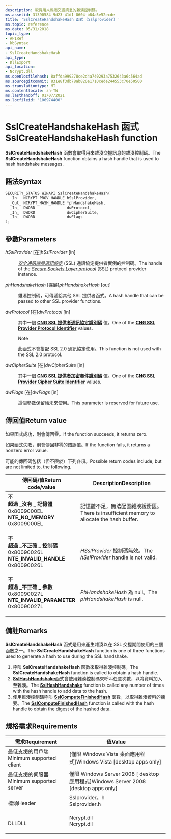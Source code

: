 ```yaml
---
description: 取得用來雜湊交握訊息的雜湊控制碼。
ms.assetid: 31390584-9d23-41d1-8604-b84a5e52ecde
title: 'SslCreateHandshakeHash 函式 (Sslprovider) '
ms.topic: reference
ms.date: 05/31/2018
topic_type:
- APIRef
- kbSyntax
api_name:
- SslCreateHandshakeHash
api_type:
- DllExport
api_location:
- Ncrypt.dll
ms.openlocfilehash: 8affda999278ce2d4a740293a7532643a6c564ad
ms.sourcegitcommit: 831e8f3db78ab820e1710cede244553c70e50500
ms.translationtype: MT
ms.contentlocale: zh-TW
ms.lasthandoff: 01/07/2021
ms.locfileid: "106974400"
---
```

# <a name="sslcreatehandshakehash-function"></a><span data-ttu-id="28958-103">SslCreateHandshakeHash 函式</span><span class="sxs-lookup"><span data-stu-id="28958-103">SslCreateHandshakeHash function</span></span>

<span data-ttu-id="28958-104">**SslCreateHandshakeHash** 函數會取得用來雜湊交握訊息的雜湊控制碼。</span><span class="sxs-lookup"><span data-stu-id="28958-104">The **SslCreateHandshakeHash** function obtains a hash handle that is used to hash handshake messages.</span></span>

## <a name="syntax"></a><span data-ttu-id="28958-105">語法</span><span class="sxs-lookup"><span data-stu-id="28958-105">Syntax</span></span>


```C++
SECURITY_STATUS WINAPI SslCreateHandshakeHash(
  _In_  NCRYPT_PROV_HANDLE hSslProvider,
  _Out_ NCRYPT_HASH_HANDLE *phHandshakeHash,
  _In_  DWORD              dwProtocol,
  _In_  DWORD              dwCipherSuite,
  _In_  DWORD              dwFlags
);
```



## <a name="parameters"></a><span data-ttu-id="28958-106">參數</span><span class="sxs-lookup"><span data-stu-id="28958-106">Parameters</span></span>

<dl> <dt>

<span data-ttu-id="28958-107">*hSslProvider* \[在\]</span><span class="sxs-lookup"><span data-stu-id="28958-107">*hSslProvider* \[in\]</span></span>
</dt> <dd>

<span data-ttu-id="28958-108">[*安全通訊端層通訊協定*](/windows/desktop/SecGloss/s-gly) (SSL) 通訊協定提供者實例的控制碼。</span><span class="sxs-lookup"><span data-stu-id="28958-108">The handle of the [*Secure Sockets Layer protocol*](/windows/desktop/SecGloss/s-gly) (SSL) protocol provider instance.</span></span>

</dd> <dt>

<span data-ttu-id="28958-109">*phHandshakeHash* \[擴展\]</span><span class="sxs-lookup"><span data-stu-id="28958-109">*phHandshakeHash* \[out\]</span></span>
</dt> <dd>

<span data-ttu-id="28958-110">雜湊控制碼，可傳遞給其他 SSL 提供者函式。</span><span class="sxs-lookup"><span data-stu-id="28958-110">A hash handle that can be passed to other SSL provider functions.</span></span>

</dd> <dt>

<span data-ttu-id="28958-111">*dwProtocol* \[在\]</span><span class="sxs-lookup"><span data-stu-id="28958-111">*dwProtocol* \[in\]</span></span>
</dt> <dd>

<span data-ttu-id="28958-112">其中一個 [**CNG SSL 提供者通訊協定識別碼**](https://msdn.microsoft.com/library/Hh971257(v=VS.85).aspx) 值。</span><span class="sxs-lookup"><span data-stu-id="28958-112">One of the [**CNG SSL Provider Protocol Identifier**](https://msdn.microsoft.com/library/Hh971257(v=VS.85).aspx) values.</span></span>

> [!Note]  
> <span data-ttu-id="28958-113">此函式不會搭配 SSL 2.0 通訊協定使用。</span><span class="sxs-lookup"><span data-stu-id="28958-113">This function is not used with the SSL 2.0 protocol.</span></span>

 

</dd> <dt>

<span data-ttu-id="28958-114">*dwCipherSuite* \[在\]</span><span class="sxs-lookup"><span data-stu-id="28958-114">*dwCipherSuite* \[in\]</span></span>
</dt> <dd>

<span data-ttu-id="28958-115">其中一個 [**CNG SSL 提供者加密套件識別碼**](https://msdn.microsoft.com/library/Hh971253(v=VS.85).aspx) 值。</span><span class="sxs-lookup"><span data-stu-id="28958-115">One of the [**CNG SSL Provider Cipher Suite Identifier**](https://msdn.microsoft.com/library/Hh971253(v=VS.85).aspx) values.</span></span>

</dd> <dt>

<span data-ttu-id="28958-116">*dwFlags* \[在\]</span><span class="sxs-lookup"><span data-stu-id="28958-116">*dwFlags* \[in\]</span></span>
</dt> <dd>

<span data-ttu-id="28958-117">這個參數保留給未來使用。</span><span class="sxs-lookup"><span data-stu-id="28958-117">This parameter is reserved for future use.</span></span>

</dd> </dl>

## <a name="return-value"></a><span data-ttu-id="28958-118">傳回值</span><span class="sxs-lookup"><span data-stu-id="28958-118">Return value</span></span>

<span data-ttu-id="28958-119">如果函式成功，則會傳回零。</span><span class="sxs-lookup"><span data-stu-id="28958-119">If the function succeeds, it returns zero.</span></span>

<span data-ttu-id="28958-120">如果函式失敗，則會傳回非零的錯誤值。</span><span class="sxs-lookup"><span data-stu-id="28958-120">If the function fails, it returns a nonzero error value.</span></span>

<span data-ttu-id="28958-121">可能的傳回碼包括（但不限於）下列各項。</span><span class="sxs-lookup"><span data-stu-id="28958-121">Possible return codes include, but are not limited to, the following.</span></span>



| <span data-ttu-id="28958-122">傳回碼/值</span><span class="sxs-lookup"><span data-stu-id="28958-122">Return code/value</span></span>                                                                                                                                                       | <span data-ttu-id="28958-123">Description</span><span class="sxs-lookup"><span data-stu-id="28958-123">Description</span></span>                                                          |
|-------------------------------------------------------------------------------------------------------------------------------------------------------------------------|----------------------------------------------------------------------|
| <dl> <span data-ttu-id="28958-124">不 <dt>**超過 \_沒有 \_ 記憶體**</dt> <dt>0x8009000EL</dt></span><span class="sxs-lookup"><span data-stu-id="28958-124"><dt>**NTE\_NO\_MEMORY**</dt> <dt>0x8009000EL</dt></span></span> </dl>         | <span data-ttu-id="28958-125">記憶體不足，無法配置雜湊緩衝區。</span><span class="sxs-lookup"><span data-stu-id="28958-125">There is insufficient memory to allocate the hash buffer.</span></span><br/> |
| <dl> <span data-ttu-id="28958-126">不 <dt>**超過 \_不正確 \_ 控制碼**</dt> <dt>0x80090026L</dt></span><span class="sxs-lookup"><span data-stu-id="28958-126"><dt>**NTE\_INVALID\_HANDLE**</dt> <dt>0x80090026L</dt></span></span> </dl>    | <span data-ttu-id="28958-127">*HSslProvider* 控制碼無效。</span><span class="sxs-lookup"><span data-stu-id="28958-127">The *hSslProvider* handle is not valid.</span></span><br/>                   |
| <dl> <span data-ttu-id="28958-128">不 <dt>**超過 \_不正確 \_ 參數**</dt> <dt>0x80090027L</dt></span><span class="sxs-lookup"><span data-stu-id="28958-128"><dt>**NTE\_INVALID\_PARAMETER**</dt> <dt>0x80090027L</dt></span></span> </dl> | <span data-ttu-id="28958-129">*PhHandshakeHash* 為 null。</span><span class="sxs-lookup"><span data-stu-id="28958-129">The *phHandshakeHash* is null.</span></span><br/>                            |



 

## <a name="remarks"></a><span data-ttu-id="28958-130">備註</span><span class="sxs-lookup"><span data-stu-id="28958-130">Remarks</span></span>

<span data-ttu-id="28958-131">**SslCreateHandshakeHash** 函式是用來產生雜湊以在 SSL 交握期間使用的三個函數之一。</span><span class="sxs-lookup"><span data-stu-id="28958-131">The **SslCreateHandshakeHash** function is one of three functions used to generate a hash to use during the SSL handshake.</span></span>

1.  <span data-ttu-id="28958-132">呼叫 **SslCreateHandshakeHash** 函數來取得雜湊控制碼。</span><span class="sxs-lookup"><span data-stu-id="28958-132">The **SslCreateHandshakeHash** function is called to obtain a hash handle.</span></span>
2.  <span data-ttu-id="28958-133">[**SslHashHandshake**](sslhashhandshake.md)函式會使用雜湊控制碼來呼叫任意次數，以將資料加入至雜湊。</span><span class="sxs-lookup"><span data-stu-id="28958-133">The [**SslHashHandshake**](sslhashhandshake.md) function is called any number of times with the hash handle to add data to the hash.</span></span>
3.  <span data-ttu-id="28958-134">使用雜湊控制碼呼叫 [**SslComputeFinishedHash**](sslcomputefinishedhash.md) 函數，以取得雜湊資料的摘要。</span><span class="sxs-lookup"><span data-stu-id="28958-134">The [**SslComputeFinishedHash**](sslcomputefinishedhash.md) function is called with the hash handle to obtain the digest of the hashed data.</span></span>

## <a name="requirements"></a><span data-ttu-id="28958-135">規格需求</span><span class="sxs-lookup"><span data-stu-id="28958-135">Requirements</span></span>



| <span data-ttu-id="28958-136">需求</span><span class="sxs-lookup"><span data-stu-id="28958-136">Requirement</span></span> | <span data-ttu-id="28958-137">值</span><span class="sxs-lookup"><span data-stu-id="28958-137">Value</span></span> |
|-------------------------------------|------------------------------------------------------------------------------------------|
| <span data-ttu-id="28958-138">最低支援的用戶端</span><span class="sxs-lookup"><span data-stu-id="28958-138">Minimum supported client</span></span><br/> | <span data-ttu-id="28958-139">\[僅限 Windows Vista 桌面應用程式\]</span><span class="sxs-lookup"><span data-stu-id="28958-139">Windows Vista \[desktop apps only\]</span></span><br/>                                           |
| <span data-ttu-id="28958-140">最低支援的伺服器</span><span class="sxs-lookup"><span data-stu-id="28958-140">Minimum supported server</span></span><br/> | <span data-ttu-id="28958-141">僅限 Windows Server 2008 \[ desktop 應用程式\]</span><span class="sxs-lookup"><span data-stu-id="28958-141">Windows Server 2008 \[desktop apps only\]</span></span><br/>                                     |
| <span data-ttu-id="28958-142">標頭</span><span class="sxs-lookup"><span data-stu-id="28958-142">Header</span></span><br/>                   | <dl> <span data-ttu-id="28958-143"><dt>Sslprovider。h</dt></span><span class="sxs-lookup"><span data-stu-id="28958-143"><dt>Sslprovider.h</dt></span></span> </dl> |
| <span data-ttu-id="28958-144">DLL</span><span class="sxs-lookup"><span data-stu-id="28958-144">DLL</span></span><br/>                      | <dl> <span data-ttu-id="28958-145"><dt>Ncrypt.dll</dt></span><span class="sxs-lookup"><span data-stu-id="28958-145"><dt>Ncrypt.dll</dt></span></span> </dl>    |



 

